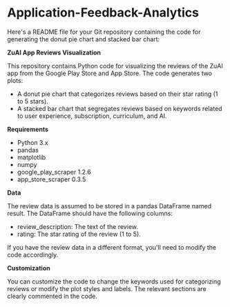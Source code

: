 # Application-Feedback-Analytics

Here's a README file for your Git repository containing the code for generating the donut pie chart and stacked bar chart:

**ZuAI App Reviews Visualization**

This repository contains Python code for visualizing the reviews of the ZuAI app from the Google Play Store and App Store. The code generates two plots:

- A donut pie chart that categorizes reviews based on their star rating (1 to 5 stars).
- A stacked bar chart that segregates reviews based on keywords related to user experience, subscription, curriculum, and AI.

**Requirements**

- Python 3.x
- pandas
- matplotlib
- numpy
- google_play_scraper 1.2.6
- app_store_scraper 0.3.5

**Data**

The review data is assumed to be stored in a pandas DataFrame named result. The DataFrame should have the following columns:

- review_description: The text of the review.
- rating: The star rating of the review (1 to 5).

If you have the review data in a different format, you'll need to modify the code accordingly.

**Customization**

You can customize the code to change the keywords used for categorizing reviews or modify the plot styles and labels. The relevant sections are clearly commented in the code.
